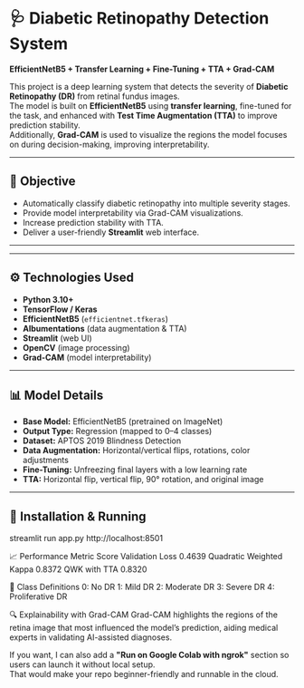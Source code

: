# 🩺 Diabetic Retinopathy Detection System  
**EfficientNetB5 + Transfer Learning + Fine-Tuning + TTA + Grad-CAM**

This project is a deep learning system that detects the severity of **Diabetic Retinopathy (DR)** from retinal fundus images.  
The model is built on **EfficientNetB5** using **transfer learning**, fine-tuned for the task, and enhanced with **Test Time Augmentation (TTA)** to improve prediction stability.  
Additionally, **Grad-CAM** is used to visualize the regions the model focuses on during decision-making, improving interpretability.

---

## 📌 Objective
- Automatically classify diabetic retinopathy into multiple severity stages.
- Provide model interpretability via Grad-CAM visualizations.
- Increase prediction stability with TTA.
- Deliver a user-friendly **Streamlit** web interface.

---


---

## ⚙️ Technologies Used
- **Python 3.10+**
- **TensorFlow / Keras**
- **EfficientNetB5** (`efficientnet.tfkeras`)
- **Albumentations** (data augmentation & TTA)
- **Streamlit** (web UI)
- **OpenCV** (image processing)
- **Grad-CAM** (model interpretability)

---

## 📊 Model Details
- **Base Model:** EfficientNetB5 (pretrained on ImageNet)
- **Output Type:** Regression (mapped to 0–4 classes)
- **Dataset:** APTOS 2019 Blindness Detection
- **Data Augmentation:** Horizontal/vertical flips, rotations, color adjustments
- **Fine-Tuning:** Unfreezing final layers with a low learning rate
- **TTA:** Horizontal flip, vertical flip, 90° rotation, and original image

---

## 🚀 Installation & Running

streamlit run app.py
http://localhost:8501

📈 Performance
Metric	Score
Validation Loss	0.4639
Quadratic Weighted Kappa	0.8372
QWK with TTA	0.8320

📌 Class Definitions
0: No DR
1: Mild DR
2: Moderate DR
3: Severe DR
4: Proliferative DR

🔍 Explainability with Grad-CAM
Grad-CAM highlights the regions of the retina image that most influenced the model’s prediction, aiding medical experts in validating AI-assisted diagnoses.


If you want, I can also add a **"Run on Google Colab with ngrok"** section so users can launch it without local setup.  
That would make your repo beginner-friendly and runnable in the cloud.

